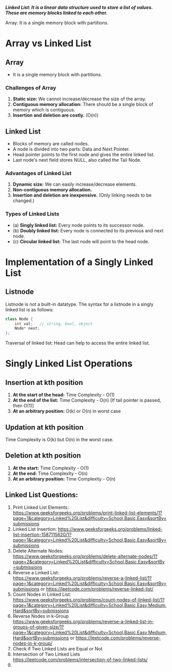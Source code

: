 ***Linked List: It is a linear data structure used to store a list of values.***
***These are memory blocks linked to each other.***

Array: It is a single memory block with partitions.

# Array vs Linked List

## Array

- It is a single memory block with partitions.

### Challenges of Array

1. **Static size:** We cannot increase/decrease the size of the array.
2. **Contiguous memory allocation:** There should be a single block of memory which is contiguous.
3. **Insertion and deletion are costly.** (O(n))

## Linked List

- Blocks of memory are called nodes.
- A node is divided into two parts: Data and Next Pointer.
- Head pointer points to the first node and gives the entire linked list.
- Last node's next field stores NULL, also called the Tail Node.

### Advantages of Linked List

1. **Dynamic size:** We can easily increase/decrease elements.
2. **Non-contiguous memory allocation.**
3. **Insertion and deletion are inexpensive.** (Only linking needs to be changed.)

### Types of Linked Lists

- (a) **Singly linked list:** Every node points to its successor node.
- (b) **Doubly linked list:** Every node is connected to its previous and next node.
- (c) **Circular linked list:** The last node will point to the head node.



# Implementation of a Singly Linked List

## Listnode

Listnode is not a built-in datatype. The syntax for a listnode in a singly linked list is as follows:

```cpp
class Node {
    int val;   // string, bool, object
    Node* next;
};
```
Traversal of linked list: Head can help to access the entire linked list.

# Singly Linked List Operations

## Insertion at kth position

1. **At the start of the head:** Time Complexity - O(1)
2. **At the end of the list:** Time Complexity - O(n) [If tail pointer is passed, then O(1)]
3. **At an arbitrary position:** O(k) or O(n) in worst case

## Updation at kth position

Time Complexity is O(k) but O(n) in the worst case.

## Deletion at kth position

1. **At the start:** Time Complexity - O(1)
2. **At the end:** Time Complexity - O(n)
3. **At an arbitrary position:** Time Complexity - O(n)

## Linked List Questions:
1. Print Linked List Elements:
https://www.geeksforgeeks.org/problems/print-linked-list-elements/1?page=1&category=Linked%20List&difficulty=School,Basic,Easy&sortBy=submissions
2. Linked List Insertion:
https://www.geeksforgeeks.org/problems/linked-list-insertion-1587115620/1?page=1&category=Linked%20List&difficulty=School,Basic,Easy&sortBy=submissions
3. Delete Alternate Nodes:
https://www.geeksforgeeks.org/problems/delete-alternate-nodes/1?page=2&category=Linked%20List&difficulty=School,Basic,Easy&sortBy=submissions
4.	Reverse a Linked List:
https://www.geeksforgeeks.org/problems/reverse-a-linked-list/1?page=1&category=Linked%20List&difficulty=School,Basic,Easy&sortBy=submissions
or
https://leetcode.com/problems/reverse-linked-list/
5. Count Nodes in Linked List:
https://www.geeksforgeeks.org/problems/count-nodes-of-linked-list/1?page=1&category=Linked%20List&difficulty=School,Basic,Easy,Medium,Hard&sortBy=submissions 
6. Reverse Nodes in k-Group
https://www.geeksforgeeks.org/problems/reverse-a-linked-list-in-groups-of-given-size/1?page=1&category=Linked%20List&difficulty=School,Basic,Easy,Medium,Hard&sortBy=submissions
or
https://leetcode.com/problems/reverse-nodes-in-k-group/
7. Check if Two Linked Lists are Equal or Not
8. Intersection of Two Linked Lists
https://leetcode.com/problems/intersection-of-two-linked-lists/
9.
